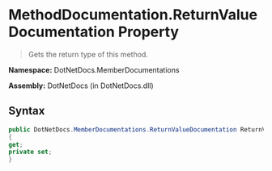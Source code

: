 # MethodDocumentation.ReturnValueDocumentation Property
> Gets the return type of this method.

**Namespace:** DotNetDocs.MemberDocumentations

**Assembly:** DotNetDocs (in DotNetDocs.dll)
## Syntax
```csharp
public DotNetDocs.MemberDocumentations.ReturnValueDocumentation ReturnValueDocumentation
{
get;
private set;
}
```
